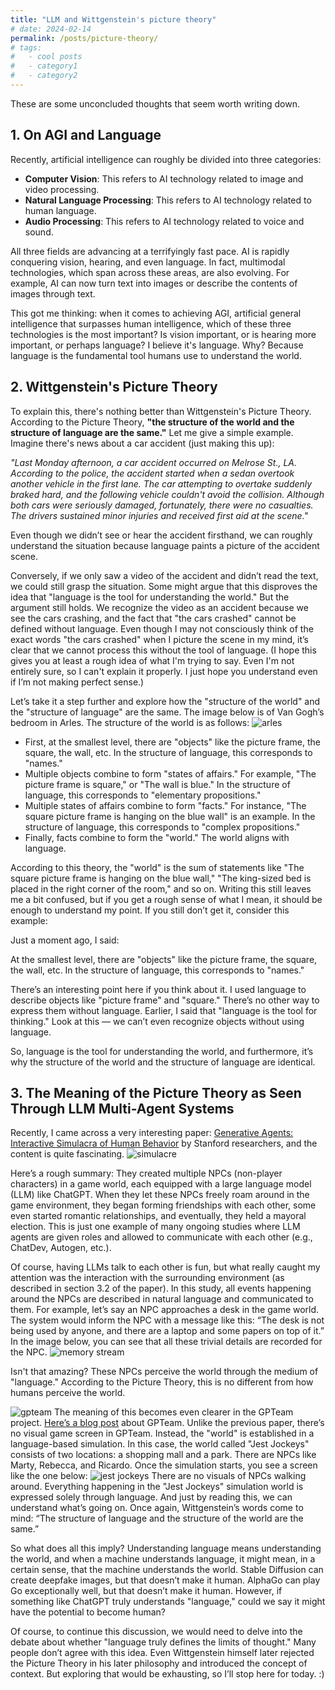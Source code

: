 ```yaml
---
title: "LLM and Wittgenstein's picture theory"
# date: 2024-02-14
permalink: /posts/picture-theory/
# tags:
#   - cool posts
#   - category1
#   - category2
---
```


These are some unconcluded thoughts that seem worth writing down.

## 1. On AGI and Language

Recently, artificial intelligence can roughly be divided into three categories:

- **Computer Vision**: This refers to AI technology related to image and video processing.
- **Natural Language Processing**: This refers to AI technology related to human language.
- **Audio Processing**: This refers to AI technology related to voice and sound.

All three fields are advancing at a terrifyingly fast pace. AI is rapidly conquering vision, hearing, and even language. In fact, multimodal technologies, which span across these areas, are also evolving. For example, AI can now turn text into images or describe the contents of images through text.

This got me thinking: when it comes to achieving AGI, artificial general intelligence that surpasses human intelligence, which of these three technologies is the most important? Is vision important, or is hearing more important, or perhaps language? I believe it's language. Why? Because language is the fundamental tool humans use to understand the world.


## 2. Wittgenstein's Picture Theory

To explain this, there's nothing better than Wittgenstein's Picture Theory. According to the Picture Theory, **"the structure of the world and the structure of language are the same."** Let me give a simple example. Imagine there's news about a car accident (just making this up):

*"Last Monday afternoon, a car accident occurred on Melrose St., LA. According to the police, the accident started when a sedan overtook another vehicle in the first lane. The car attempting to overtake suddenly braked hard, and the following vehicle couldn't avoid the collision. Although both cars were seriously damaged, fortunately, there were no casualties. The drivers sustained minor injuries and received first aid at the scene."*

Even though we didn’t see or hear the accident firsthand, we can roughly understand the situation because language paints a picture of the accident scene.

Conversely, if we only saw a video of the accident and didn’t read the text, we could still grasp the situation. Some might argue that this disproves the idea that "language is the tool for understanding the world." But the argument still holds. We recognize the video as an accident because we see the cars crashing, and the fact that "the cars crashed" cannot be defined without language. Even though I may not consciously think of the exact words "the cars crashed" when I picture the scene in my mind, it’s clear that we cannot process this without the tool of language. (I hope this gives you at least a rough idea of what I'm trying to say. Even I'm not entirely sure, so I can't explain it properly. I just hope you understand even if I’m not making perfect sense.)

Let’s take it a step further and explore how the "structure of the world" and the "structure of language" are the same. The image below is of Van Gogh’s bedroom in Arles. The structure of the world is as follows:
![arles](/images/arles.jpg)
- First, at the smallest level, there are "objects" like the picture frame, the square, the wall, etc. In the structure of language, this corresponds to "names."
- Multiple objects combine to form "states of affairs." For example, "The picture frame is square," or "The wall is blue." In the structure of language, this corresponds to "elementary propositions."
- Multiple states of affairs combine to form "facts." For instance, "The square picture frame is hanging on the blue wall" is an example. In the structure of language, this corresponds to "complex propositions."
- Finally, facts combine to form the "world." The world aligns with language.

According to this theory, the "world" is the sum of statements like "The square picture frame is hanging on the blue wall," "The king-sized bed is placed in the right corner of the room," and so on. Writing this still leaves me a bit confused, but if you get a rough sense of what I mean, it should be enough to understand my point. If you still don’t get it, consider this example:

Just a moment ago, I said:

At the smallest level, there are "objects" like the picture frame, the square, the wall, etc. In the structure of language, this corresponds to "names."

There’s an interesting point here if you think about it. I used language to describe objects like "picture frame" and "square." There’s no other way to express them without language. Earlier, I said that "language is the tool for thinking." Look at this — we can’t even recognize objects without using language.

So, language is the tool for understanding the world, and furthermore, it’s why the structure of the world and the structure of language are identical.



## 3. The Meaning of the Picture Theory as Seen Through LLM Multi-Agent Systems

Recently, I came across a very interesting paper: [Generative Agents: Interactive Simulacra of Human Behavior](https://arxiv.org/pdf/2304.03442.pdf) by Stanford researchers, and the content is quite fascinating.
![simulacre](/images/simulacre.webp)

Here’s a rough summary: They created multiple NPCs (non-player characters) in a game world, each equipped with a large language model (LLM) like ChatGPT. When they let these NPCs freely roam around in the game environment, they began forming friendships with each other, some even started romantic relationships, and eventually, they held a mayoral election. This is just one example of many ongoing studies where LLM agents are given roles and allowed to communicate with each other (e.g., ChatDev, Autogen, etc.).

Of course, having LLMs talk to each other is fun, but what really caught my attention was the interaction with the surrounding environment (as described in section 3.2 of the paper). In this study, all events happening around the NPCs are described in natural language and communicated to them. For example, let’s say an NPC approaches a desk in the game world. The system would inform the NPC with a message like this: “The desk is not being used by anyone, and there are a laptop and some papers on top of it.” In the image below, you can see that all these trivial details are recorded for the NPC.
![memory stream](/images/memorystream.webp)


Isn't that amazing? These NPCs perceive the world through the medium of "language." According to the Picture Theory, this is no different from how humans perceive the world.

![gpteam](/images/gpteam.webp)
The meaning of this becomes even clearer in the GPTeam project. [Here’s a blog post](https://blog.langchain.dev/gpteam-a-multi-agent-simulation/) about GPTeam. Unlike the previous paper, there’s no visual game screen in GPTeam. Instead, the "world" is established in a language-based simulation. In this case, the world called "Jest Jockeys" consists of two locations: a shopping mall and a park. There are NPCs like Marty, Rebecca, and Ricardo. Once the simulation starts, you see a screen like the one below:
![jest jockeys](/images/jestjockeys.webp)
There are no visuals of NPCs walking around. Everything happening in the "Jest Jockeys" simulation world is expressed solely through language. And just by reading this, we can understand what’s going on. Once again, Wittgenstein’s words come to mind: “The structure of language and the structure of the world are the same.”

So what does all this imply? Understanding language means understanding the world, and when a machine understands language, it might mean, in a certain sense, that the machine understands the world. Stable Diffusion can create deepfake images, but that doesn’t make it human. AlphaGo can play Go exceptionally well, but that doesn’t make it human. However, if something like ChatGPT truly understands "language," could we say it might have the potential to become human?

Of course, to continue this discussion, we would need to delve into the debate about whether "language truly defines the limits of thought." Many people don’t agree with this idea. Even Wittgenstein himself later rejected the Picture Theory in his later philosophy and introduced the concept of context. But exploring that would be exhausting, so I’ll stop here for today. :)
